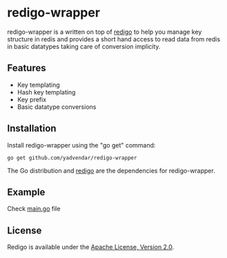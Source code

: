 # redigo-wrapper
redigo-wrapper is a written on top of [redigo](https://github.com/garyburd/redigo) to help you manage key structure in redis and provides a short hand access to read data from redis in basic datatypes taking care of conversion implicity.

Features
--------
* Key templating
* Hash key templating
* Key prefix
* Basic datatype conversions


Installation
------------

Install redigo-wrapper using the "go get" command:

    go get github.com/yadvendar/redigo-wrapper

The Go distribution and [redigo](https://github.com/garyburd/redigo) are the dependencies for redigo-wrapper.

Example
-------
Check [main.go](https://github.com/yadvendar/redigo-wrapper/blob/master/examples/main.go) file


License
-------

Redigo is available under the [Apache License, Version 2.0](http://www.apache.org/licenses/LICENSE-2.0.html).



